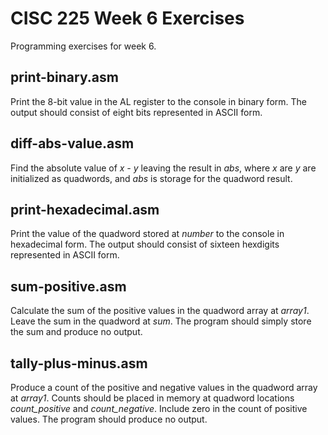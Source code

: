 # CISC 225 Week 6 Exercises

Programming exercises for week 6.

## print-binary.asm

Print the 8-bit value in the AL register to the console in binary form.
The output should consist of eight bits represented in ASCII form.

## diff-abs-value.asm

Find the absolute value of *x - y* leaving the result in *abs*, where *x* are
*y* are initialized as quadwords, and *abs* is storage for the quadword result.

## print-hexadecimal.asm

Print the value of the quadword stored at *number* to the console in
hexadecimal form. The output should consist of sixteen hexdigits represented
in ASCII form.

## sum-positive.asm

Calculate the sum of the positive values in the quadword array at *array1*.
Leave the sum in the quadword at *sum*. The program should simply store the
sum and produce no output.

## tally-plus-minus.asm

Produce a count of the positive and negative values in the quadword array at
*array1*. Counts should be placed in memory at quadword locations
*count_positive* and *count_negative*. Include zero in the count of
positive values. The program should produce no output.